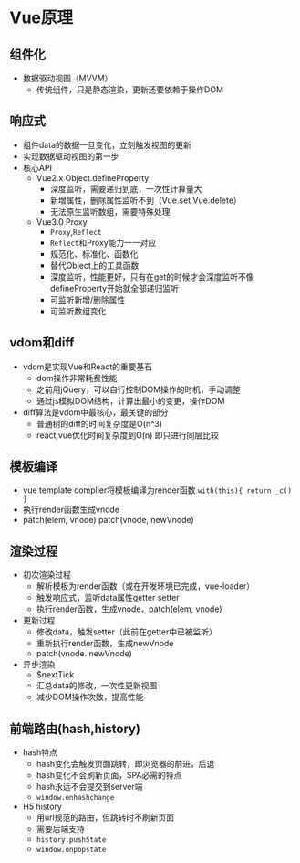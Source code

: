 # Vue原理

## 组件化
- 数据驱动视图（MVVM）
  - 传统组件，只是静态渲染，更新还要依赖于操作DOM 

## 响应式
- 组件data的数据一旦变化，立刻触发视图的更新
- 实现数据驱动视图的第一步
- 核心API 
  - Vue2.x Object.defineProperty
    - 深度监听，需要递归到底，一次性计算量大
    - 新增属性，删除属性监听不到（Vue.set Vue.delete）
    - 无法原生监听数组，需要特殊处理
  - Vue3.0 Proxy
    - `Proxy`,`Reflect`
    - `Reflect`和Proxy能力一一对应
    - 规范化、标准化、函数化
    - 替代Object上的工具函数
    - 深度监听，性能更好，只有在get的时候才会深度监听不像defineProperty开始就全部递归监听
    - 可监听新增/删除属性
    - 可监听数组变化

## vdom和diff
- vdom是实现Vue和React的重要基石
  - dom操作非常耗费性能
  - 之前用jQuery，可以自行控制DOM操作的时机，手动调整
  - 通过js模拟DOM结构，计算出最小的变更，操作DOM
- diff算法是vdom中最核心，最关键的部分
  - 普通树的diff的时间复杂度是O(n^3) 
  - react,vue优化时间复杂度到O(n) 即只进行同层比较

## 模板编译
- vue template complier将模板编译为render函数 `with(this){ return _c() }`
- 执行render函数生成vnode
- patch(elem, vnode) patch(vnode, newVnode)

## 渲染过程
- 初次渲染过程
  - 解析模板为render函数（或在开发环境已完成，vue-loader）
  - 触发响应式，监听data属性getter setter
  - 执行render函数，生成vnode，patch(elem, vnode)
- 更新过程
  - 修改data，触发setter（此前在getter中已被监听）
  - 重新执行render函数，生成newVnode
  - patch(vnode. newVnode) 
- 异步渲染
  - $nextTick 
  - 汇总data的修改，一次性更新视图
  - 减少DOM操作次数，提高性能 

## 前端路由(hash,history)
- hash特点
  - hash变化会触发页面跳转，即浏览器的前进，后退
  - hash变化不会刷新页面，SPA必需的特点
  - hash永远不会提交到server端
  - `window.onhashchange`
- H5 history
  - 用url规范的路由，但跳转时不刷新页面
  - 需要后端支持
  - `history.pushState`
  - `window.onpopstate`  
